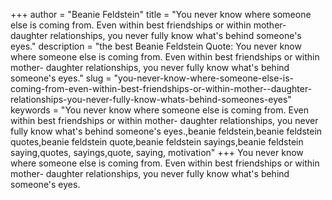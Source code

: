 +++
author = "Beanie Feldstein"
title = "You never know where someone else is coming from. Even within best friendships or within mother- daughter relationships, you never fully know what's behind someone's eyes."
description = "the best Beanie Feldstein Quote: You never know where someone else is coming from. Even within best friendships or within mother- daughter relationships, you never fully know what's behind someone's eyes."
slug = "you-never-know-where-someone-else-is-coming-from-even-within-best-friendships-or-within-mother--daughter-relationships-you-never-fully-know-whats-behind-someones-eyes"
keywords = "You never know where someone else is coming from. Even within best friendships or within mother- daughter relationships, you never fully know what's behind someone's eyes.,beanie feldstein,beanie feldstein quotes,beanie feldstein quote,beanie feldstein sayings,beanie feldstein saying,quotes, sayings,quote, saying, motivation"
+++
You never know where someone else is coming from. Even within best friendships or within mother- daughter relationships, you never fully know what's behind someone's eyes.
